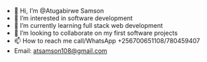 - 👋 Hi, I’m @Atugabirwe Samson
- 👀 I’m interested in software development 
- 🌱 I’m currently learning full stack web development 
- 💞️ I’m looking to collaborate on my first software projects
- 📫 How to reach me call/WhatsApp +256700651108/780459407
- Email: atsamson108@gmail.com 

<!---
Atugabirwe/Atugabirwe is a ✨ special ✨ repository because its `README.md` (this file) appears on your GitHub profile.
You can click the Preview link to take a look at your changes.
--->
